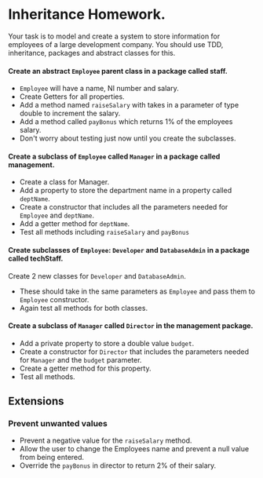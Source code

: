 # Inheritance Homework.

Your task is to model and create a system to store information for employees of a large development company.
You should use TDD, inheritance, packages and abstract classes for this.

#### Create an abstract `Employee` parent class in a package called staff.
- `Employee` will have a name, NI number and salary.
- Create Getters for all properties.
- Add a method named `raiseSalary` with takes in a parameter of type double to increment the salary.
- Add a method called `payBonus` which returns 1% of the employees salary.
- Don't worry about testing just now until you create the subclasses.

#### Create a subclass of `Employee` called `Manager` in a package called management.
- Create a class for Manager.
- Add a property to store the department name in a property called `deptName`.
- Create a constructor that includes all the parameters needed for `Employee` and `deptName`.
- Add a getter method for `deptName`.
- Test all methods including `raiseSalary` and `payBonus`

#### Create subclasses of `Employee`: `Developer` and `DatabaseAdmin` in a package called techStaff.
Create 2 new classes for `Developer` and `DatabaseAdmin`.
- These should take in the same parameters as `Employee` and pass them to `Employee` constructor.
- Again test all methods for both classes.

#### Create a subclass of `Manager` called `Director` in the management package.
- Add a private property to store a double value `budget`.
- Create a constructor for `Director` that includes the parameters needed for `Manager` and the `budget` parameter.
- Create a getter method for this property.
- Test all methods.


## Extensions

### Prevent unwanted values

- Prevent a negative value for the `raiseSalary` method.
- Allow the user to change the Employees name and prevent a null value from being entered.
- Override the `payBonus` in director to return 2% of their salary.
